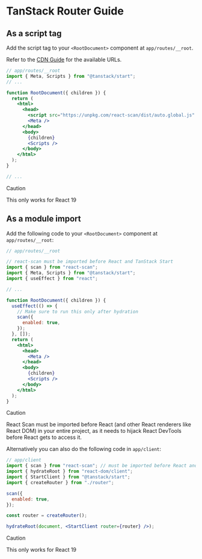 # TanStack Router Guide

## As a script tag

Add the script tag to your `<RootDocument>` component at `app/routes/__root`.

Refer to the [CDN Guide](https://github.com/aidenybai/react-scan/blob/main/docs/installation/cdn.md) for the available URLs.

```jsx
// app/routes/__root
import { Meta, Scripts } from "@tanstack/start";
// ...

function RootDocument({ children }) {
  return (
    <html>
      <head>
        <script src="https://unpkg.com/react-scan/dist/auto.global.js" />
        <Meta />
      </head>
      <body>
        {children}
        <Scripts />
      </body>
    </html>
  );
}

// ...
```

> [!CAUTION]
> This only works for React 19

## As a module import

Add the following code to your `<RootDocument>` component at `app/routes/__root`:

```jsx
// app/routes/__root

// react-scan must be imported before React and TanStack Start
import { scan } from "react-scan";
import { Meta, Scripts } from "@tanstack/start";
import { useEffect } from "react";

// ...

function RootDocument({ children }) {
  useEffect(() => {
    // Make sure to run this only after hydration
    scan({
      enabled: true,
    });
  }, []);
  return (
    <html>
      <head>
        <Meta />
      </head>
      <body>
        {children}
        <Scripts />
      </body>
    </html>
  );
}
```

> [!CAUTION]
> React Scan must be imported before React (and other React renderers like React DOM) in your entire project, as it needs to hijack React DevTools before React gets to access it.

Alternatively you can also do the following code in `app/client`:

```jsx
// app/client
import { scan } from "react-scan"; // must be imported before React and React DOM
import { hydrateRoot } from "react-dom/client";
import { StartClient } from "@tanstack/start";
import { createRouter } from "./router";

scan({
  enabled: true,
});

const router = createRouter();

hydrateRoot(document, <StartClient router={router} />);
```

> [!CAUTION]
> This only works for React 19
